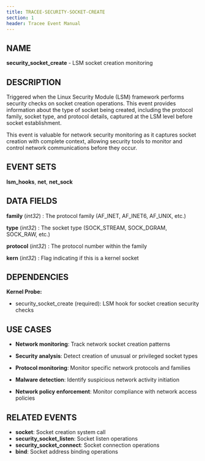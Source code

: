 ```yaml
---
title: TRACEE-SECURITY-SOCKET-CREATE
section: 1
header: Tracee Event Manual
---
```


## NAME

**security_socket_create** - LSM socket creation monitoring

## DESCRIPTION

Triggered when the Linux Security Module (LSM) framework performs security checks on socket creation operations. This event provides information about the type of socket being created, including the protocol family, socket type, and protocol details, captured at the LSM level before socket establishment.

This event is valuable for network security monitoring as it captures socket creation with complete context, allowing security tools to monitor and control network communications before they occur.

## EVENT SETS

**lsm_hooks**, **net**, **net_sock**

## DATA FIELDS

**family** (*int32*)
: The protocol family (AF_INET, AF_INET6, AF_UNIX, etc.)

**type** (*int32*)
: The socket type (SOCK_STREAM, SOCK_DGRAM, SOCK_RAW, etc.)

**protocol** (*int32*)
: The protocol number within the family

**kern** (*int32*)
: Flag indicating if this is a kernel socket

## DEPENDENCIES

**Kernel Probe:**

- security_socket_create (required): LSM hook for socket creation security checks

## USE CASES

- **Network monitoring**: Track network socket creation patterns

- **Security analysis**: Detect creation of unusual or privileged socket types

- **Protocol monitoring**: Monitor specific network protocols and families

- **Malware detection**: Identify suspicious network activity initiation

- **Network policy enforcement**: Monitor compliance with network access policies

## RELATED EVENTS

- **socket**: Socket creation system call
- **security_socket_listen**: Socket listen operations
- **security_socket_connect**: Socket connection operations
- **bind**: Socket address binding operations